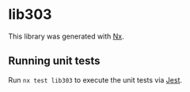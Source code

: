 # lib303

This library was generated with [Nx](https://nx.dev).

## Running unit tests

Run `nx test lib303` to execute the unit tests via [Jest](https://jestjs.io).
